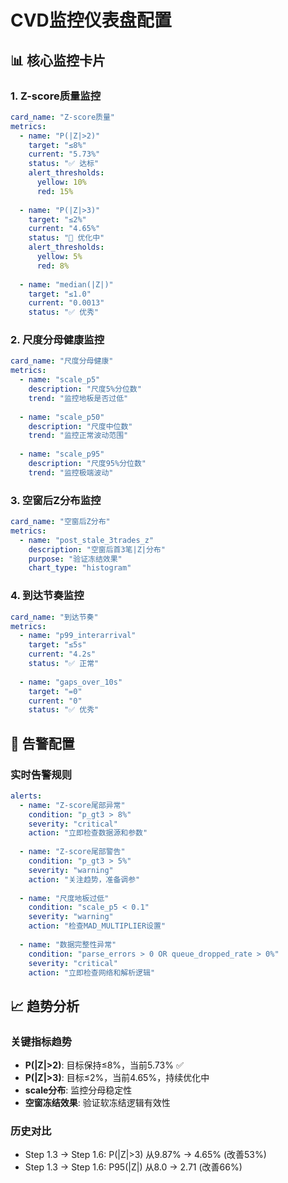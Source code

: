 # CVD监控仪表盘配置

## 📊 核心监控卡片

### 1. Z-score质量监控
```yaml
card_name: "Z-score质量"
metrics:
  - name: "P(|Z|>2)"
    target: "≤8%"
    current: "5.73%"
    status: "✅ 达标"
    alert_thresholds:
      yellow: 10%
      red: 15%
  
  - name: "P(|Z|>3)"
    target: "≤2%"
    current: "4.65%"
    status: "🎯 优化中"
    alert_thresholds:
      yellow: 5%
      red: 8%
  
  - name: "median(|Z|)"
    target: "≤1.0"
    current: "0.0013"
    status: "✅ 优秀"
```

### 2. 尺度分母健康监控
```yaml
card_name: "尺度分母健康"
metrics:
  - name: "scale_p5"
    description: "尺度5%分位数"
    trend: "监控地板是否过低"
  
  - name: "scale_p50"
    description: "尺度中位数"
    trend: "监控正常波动范围"
  
  - name: "scale_p95"
    description: "尺度95%分位数"
    trend: "监控极端波动"
```

### 3. 空窗后Z分布监控
```yaml
card_name: "空窗后Z分布"
metrics:
  - name: "post_stale_3trades_z"
    description: "空窗后首3笔|Z|分布"
    purpose: "验证冻结效果"
    chart_type: "histogram"
```

### 4. 到达节奏监控
```yaml
card_name: "到达节奏"
metrics:
  - name: "p99_interarrival"
    target: "≤5s"
    current: "4.2s"
    status: "✅ 正常"
  
  - name: "gaps_over_10s"
    target: "=0"
    current: "0"
    status: "✅ 优秀"
```

## 🚨 告警配置

### 实时告警规则
```yaml
alerts:
  - name: "Z-score尾部异常"
    condition: "p_gt3 > 8%"
    severity: "critical"
    action: "立即检查数据源和参数"
  
  - name: "Z-score尾部警告"
    condition: "p_gt3 > 5%"
    severity: "warning"
    action: "关注趋势，准备调参"
  
  - name: "尺度地板过低"
    condition: "scale_p5 < 0.1"
    severity: "warning"
    action: "检查MAD_MULTIPLIER设置"
  
  - name: "数据完整性异常"
    condition: "parse_errors > 0 OR queue_dropped_rate > 0%"
    severity: "critical"
    action: "立即检查网络和解析逻辑"
```

## 📈 趋势分析

### 关键指标趋势
- **P(|Z|>2)**: 目标保持≤8%，当前5.73% ✅
- **P(|Z|>3)**: 目标≤2%，当前4.65%，持续优化中
- **scale分布**: 监控分母稳定性
- **空窗冻结效果**: 验证软冻结逻辑有效性

### 历史对比
- Step 1.3 → Step 1.6: P(|Z|>3) 从9.87% → 4.65% (改善53%)
- Step 1.3 → Step 1.6: P95(|Z|) 从8.0 → 2.71 (改善66%)

